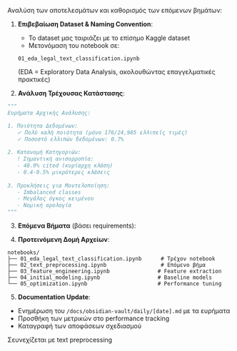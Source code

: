 Αναλύση των αποτελεσμάτων και καθορισμός των επόμενων βημάτων:

1. **Επιβεβαίωση Dataset & Naming Convention**:
   - Το dataset μας ταιριάζει με το επίσημο Kaggle dataset
   -  Μετονόμαση του notebook σε:
     ```
     01_eda_legal_text_classification.ipynb
     ```
   (EDA = Exploratory Data Analysis, ακολουθώντας επαγγελματικές πρακτικές)

2. **Ανάλυση Τρέχουσας Κατάστασης**:

```python
"""
Ευρήματα Αρχικής Ανάλυσης:

1. Ποιότητα Δεδομένων:
   ✓ Πολύ καλή ποιότητα (μόνο 176/24,985 ελλιπείς τιμές)
   ✓ Ποσοστό ελλιπών δεδομένων: 0.7%
   
2. Κατανομή Κατηγοριών:
   ! Σημαντική ανισορροπία:
   - 48.9% cited (κυρίαρχη κλάση)
   - 0.4-0.5% μικρότερες κλάσεις
   
3. Προκλήσεις για Μοντελοποίηση:
   - Imbalanced classes
   - Μεγάλος όγκος κειμένου
   - Νομική ορολογία
"""
```

3. **Επόμενα Βήματα** (βάσει requirements):

4. **Προτεινόμενη Δομή Αρχείων**:
```
notebooks/
├── 01_eda_legal_text_classification.ipynb      # Τρέχον notebook
├── 02_text_preprocessing.ipynb                 # Επόμενο βήμα
├── 03_feature_engineering.ipynb               # Feature extraction
├── 04_initial_modeling.ipynb                  # Baseline models
└── 05_optimization.ipynb                      # Performance tuning
```

5. **Documentation Update**:
- Ενημέρωση του `/docs/obsidian-vault/daily/[date].md` με τα ευρήματα
- Προσθήκη των μετρικών στο performance tracking
- Καταγραφή των αποφάσεων σχεδιασμού

Σευνεχίζεται με text preprocessing